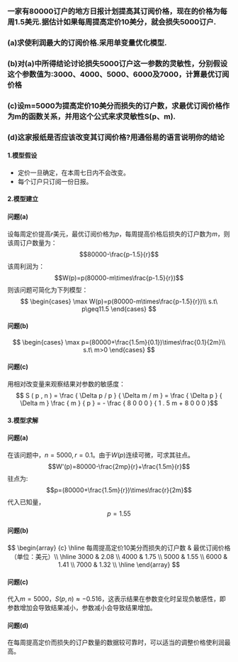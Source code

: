 ### 一家有80000订户的地方日报计划提高其订阅价格，现在的价格为每周1.5美元.据估计如果每周提高定价10美分，就会损失5000订户.
### (a)求使利润最大的订阅价格.采用单变量优化模型.
### (b)对(a)中所得结论讨论损失5000订户这一参数的灵敏性，分别假设这个参数值为:3000、4000、5000、6000及7000，计算最优订阅价格
### (c)设m=5000为提高定价10美分而损失的订户数，求最优订阅价格作为m的函数关系，并用这个公式来求灵敏性S(p、m).
### (d)这家报纸是否应该改变其订阅价格?用通俗易的语言说明你的结论

#### 1.模型假设
- 定价一旦确定，在本周七日内不会改变。
- 每个订户只订阅一份日报。

#### 2.模型建立
#### 问题(a)
设每周定价提高$r$美元，最优订阅价格为$p$，每周提高价格后损失的订户数为$m$，则该周订户数量为：
$$80000-\frac{p-1.5}{r}$$
该周利润为：
$$W(p)=p(80000-m\times\frac{p-1.5}{r})$$
则该问题可简化为下列模型：
$$
\begin{cases}
    \max W(p)=p(80000-m\times\frac{p-1.5}{r})\\
    s.t\ p\geq11.5
\end{cases}
$$
#### 问题(b)
$$
\begin{cases}
    \max p=(80000+\frac{1.5m}{0.1})\times\frac{0.1}{2m}\\
    s.t\ m>0
\end{cases}
$$
#### 问题(c)
用相对改变量来观察结果对参数的敏感度：
$$ S ( p , n ) = \frac { \Delta p / p } { \Delta m / m } = \frac { \Delta p } { \Delta m } \frac { m } { p } = - \frac { 8 0 0 0 } { 1 . 5 m + 8 0 0 0 }$$
#### 3.模型求解
#### 问题(a)
在该问题中，$n=5000, r=0.1$。由于$W(p)$连续可微，可求其驻点。
$$W'(p)=80000-\frac{2mp}{r}+\frac{1.5m}{r}$$
驻点为:
$$p=(80000+\frac{1.5m}{r})\times\frac{r}{2m}$$
代入已知量，
$$p=1.55$$

#### 问题(b)
$$
\begin{array}
{c}
\hline
	每周提高定价10美分而损失的订户数 & 最优订阅价格（单位：美元）\\
\hline
	          3000                &           2.08 \\
	          4000                &           1.75 \\
	          5000                &           1.55 \\
	          6000                &           1.41 \\
              7000                &           1.32 \\
\hline	          
\end{array}
$$
#### 问题(c)
代入$m=5000$，$S(p,n)\approx-0.516$，这表示结果在参数变化时呈现负敏感性，即参数增加会导致结果减小，参数减小会导致结果增加。
#### 问题(d)
在每周提高定价而损失的订户数量的数据较可靠时，可以适当的调整价格使利润最高。
